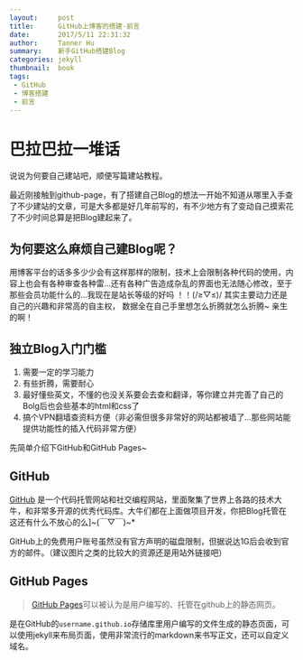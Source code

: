 ```yaml
---
layout:     post
title:      GitHub上博客的搭建-前言
date:       2017/5/11 22:31:32  
author:     Tanner Hu
summary:    新手GitHub搭建Blog
categories: jekyll
thumbnail:  book
tags:
 - GitHub
 - 博客搭建
 - 前言
---
```

# 巴拉巴拉一堆话 #

说说为何要自己建站吧，顺便写篇建站教程。

最近刚接触到github-page，有了搭建自己Blog的想法一开始不知道从哪里入手查了不少建站的文章，可是大多都是好几年前写的，有不少地方有了变动自己摸索花了不少时间总算是把Blog建起来了。

## 为何要这么麻烦自己建Blog呢？ ##

用博客平台的话多多少少会有这样那样的限制，技术上会限制各种代码的使用，内容上也会有各种审查各种雷...还有各种广告造成杂乱的界面也无法随心修改，至于那些会员功能什么的...我现在是站长等级的好吗 ！！(/≥▽≤)/  其实主要动力还是自己的兴趣和非常高的自主权， 数据全在自己手里想怎么折腾就怎么折腾~ 亲生的啊！

## 独立Blog入门门槛 ##

1. 需要一定的学习能力
2. 有些折腾，需要耐心
3. 最好懂些英文，不懂的也没关系要会去查和翻译，等你建立并完善了自己的Bolg后也会些基本的html和css了
4. 搞个VPN翻墙查资料方便（非必需但很多非常好的网站都被墙了...那些网站能提供功能性的插入代码非常方便）


先简单介绍下GitHub和GitHub Pages~

## GitHub ##

[GitHub][1] 是一个代码托管网站和社交编程网站，里面聚集了世界上各路的技术大牛，和非常多开源的优秀代码库。大牛们都在上面做项目开发，你把Blog托管在这还有什么不放心的么]~(￣▽￣)~*

GitHub上的免费用户账号虽然没有官方声明的磁盘限制，但据说达1G后会收到官方的邮件。（建议图片之类的比较大的资源还是用站外链接吧）

## GitHub Pages ##

 >[GitHub Pages][2]可以被认为是用户编写的、托管在github上的静态网页。

是在GitHub的`username.github.io`存储库里用户编写的文件生成的静态页面，可以使用jekyll来布局页面，使用非常流行的markdown来书写正文，还可以自定义域名。




[1]: https://github.com/
[2]: https://pages.github.com/